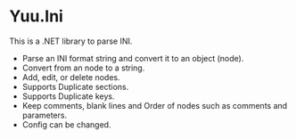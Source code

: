 # Yuu.Ini

This is a .NET library to parse INI.

- Parse an INI format string and convert it to an object (node).
- Convert from an node to a string.
- Add, edit, or delete nodes.
- Supports Duplicate sections.
- Supports Duplicate keys.
- Keep comments, blank lines and Order of nodes such as comments and parameters.
- Config can be changed.
